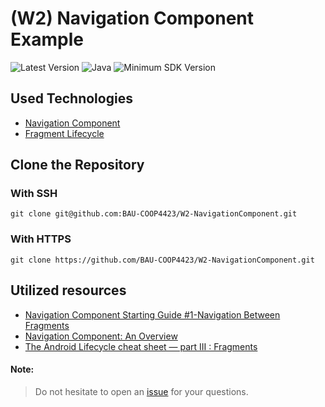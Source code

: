 # (W2) Navigation Component Example

![Latest Version](https://img.shields.io/badge/latestVersion-1.0-yellow) ![Java](https://img.shields.io/badge/language-java-blue) ![Minimum SDK Version](https://img.shields.io/badge/minSDK-21-orange)

## Used Technologies
- <a href="https://developer.android.com/guide/navigation/navigation-getting-started" target="_blank">Navigation Component</a>
- <a href="https://developer.android.com/guide/fragments/lifecycle" target="_blank">Fragment Lifecycle</a>

## Clone the Repository

### With SSH
```
git clone git@github.com:BAU-COOP4423/W2-NavigationComponent.git
```

### With HTTPS
```
git clone https://github.com/BAU-COOP4423/W2-NavigationComponent.git
```

## Utilized resources
- <a href="https://medium.com/huawei-developers/navigation-component-starting-guide-1-navigation-between-fragments-24532aae5e8f" target="_blank">Navigation Component Starting Guide #1-Navigation Between Fragments</a>
- <a href="https://medium.com/androiddevelopers/navigation-component-an-overview-4697a208c2b5" target="_blank">Navigation Component: An Overview</a>
- <a href="https://medium.com/androiddevelopers/the-android-lifecycle-cheat-sheet-part-iii-fragments-afc87d4f37fd" target="_blank">The Android Lifecycle cheat sheet — part III : Fragments</a>


#### Note:
> Do not hesitate to open an <a href="https://github.com/BAU-COOP4423/W2-NavigationComponent/issues" target="_blank">issue</a> for your questions.

